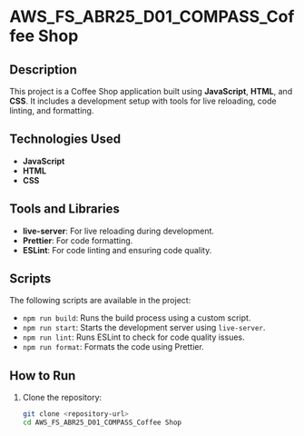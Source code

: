 # AWS_FS_ABR25_D01_COMPASS_Coffee Shop

## Description
This project is a Coffee Shop application built using **JavaScript**, **HTML**, and **CSS**. It includes a development setup with tools for live reloading, code linting, and formatting.

## Technologies Used
- **JavaScript**
- **HTML**
- **CSS**

## Tools and Libraries
- **live-server**: For live reloading during development.
- **Prettier**: For code formatting.
- **ESLint**: For code linting and ensuring code quality.

## Scripts
The following scripts are available in the project:

- `npm run build`: Runs the build process using a custom script.
- `npm run start`: Starts the development server using `live-server`.
- `npm run lint`: Runs ESLint to check for code quality issues.
- `npm run format`: Formats the code using Prettier.

## How to Run
1. Clone the repository:
   ```bash
   git clone <repository-url>
   cd AWS_FS_ABR25_D01_COMPASS_Coffee Shop
   ```